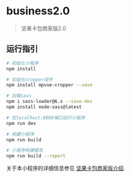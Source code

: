 # business2.0

> 坚果卡包商家版2.0

## 运行指引

``` bash
# 初始化小程序
npm install

# 初始化cropper组件
npm install mpvue-cropper --save

# 加载sass
npm i sass-loader@6.x --save-dev
npm install node-sass@latest

# 在localhost:8080端口运行小程序
npm run dev

# 构建小程序
npm run build

# 小程序构建报告
npm run build --report
```


关于本小程序的详细信息参见 [坚果卡包商家版介绍](https://www.nutcards.com/business.html).
